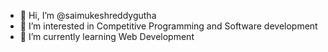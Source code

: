 - 👋 Hi, I’m @saimukeshreddygutha
- 👀 I’m interested in Competitive Programming and Software development
- 🌱 I’m currently learning Web Development


<!---
saimukeshreddygutha/saimukeshreddygutha is a ✨ special ✨ repository because its `README.md` (this file) appears on your GitHub profile.
You can click the Preview link to take a look at your changes.
--->
